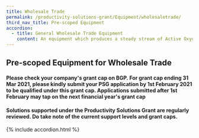 ```yaml
---
title: Wholesale Trade
permalink: /productivity-solutions-grant/Equipment/wholesaletrade/
third_nav_title: Pre-scoped Equipment
accordion:
  - title: General Wholesale Trade Equipment
    content: An equipment which produces a steady stream of Active Oxygen to bind and eradicate 99.9% of airborne and surface-bound pollutant such as bacteria, viruses, harmful particles, toxic gases and unpleasant odours. Equipment will eliminate moulds/ bacteria on surfaces and reduce chemical usage for effective sanitation.  Grant support 80% of cost of equipment, up to $30,000 grant<br/><br/><a href='/productivity-solutions-grant/solutionrepo/solution82' target='_blank' style='color:#037e8a'>Ozonised Air + Surface Sterilization System</a><br/><br/><br/>An equipment which produces ozonised water for cleaning purposes and can eliminate pollutants such as bacteria, viruses, mould, grease particles and odour. Equipment will eliminate the use of hot water and reduce chemical usage for effective sanitation. Grant support 80% of cost of equipment, up to $30,000 grantPurchase of pre-owned/used equipment not supportable<br/><br/><a href='/productivity-solutions-grant/solutionrepo/solution83' target='_blank' style='color:#037e8a'>Ozonised Water Sterilisation System</a><br/>
---
```


## Pre-scoped Equipment for Wholesale Trade

#### Please check your company's grant cap on BGP. For grant cap ending 31 Mar 2021, please kindly submit your PSG application by 1st February 2021 to be qualified under this grant cap. Applications submitted after 1st February may tap on the next financial year's grant cap

#### Solutions supported under the Productivity Solutions Grant are regularly reviewed. Do take note of the current support levels and grant caps.

{% include accordion.html %}

